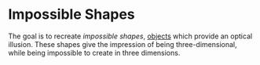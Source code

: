 # Impossible Shapes

The goal is to recreate _impossible shapes_, [objects](https://en.wikipedia.org/wiki/Impossible_object) which provide an optical illusion. These shapes give the impression of being three-dimensional, while being impossible to create in three dimensions.
